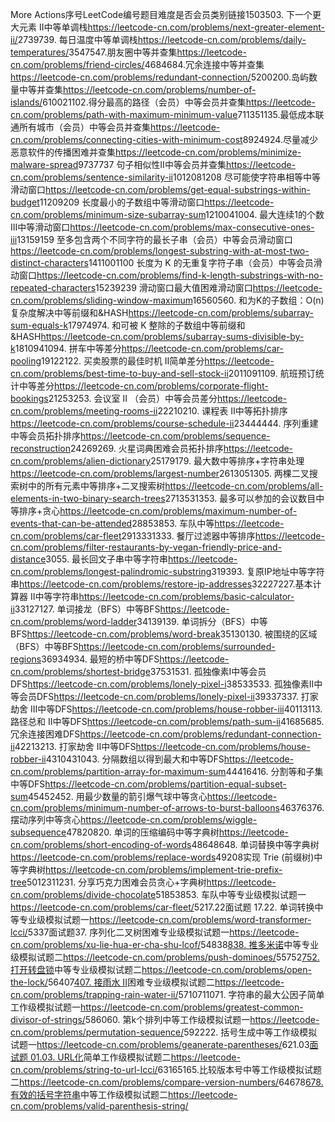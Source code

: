 More Actions序号LeetCode编号题目难度是否会员类别链接1503503. 下一个更大元素 II中等单调栈<https://leetcode-cn.com/problems/next-greater-element-ii/>2739739. 每日温度中等单调栈<https://leetcode-cn.com/problems/daily-temperatures/>3547547.朋友圈中等并查集<https://leetcode-cn.com/problems/friend-circles/>4684684.冗余连接中等并查集<https://leetcode-cn.com/problems/redundant-connection/>5200200.岛屿数量中等并查集<https://leetcode-cn.com/problems/number-of-islands/>610021102.得分最高的路径（会员）中等会员并查集<https://leetcode-cn.com/problems/path-with-maximum-minimum-value>711351135.最低成本联通所有城市（会员）中等会员并查集<https://leetcode-cn.com/problems/connecting-cities-with-minimum-cost>8924924.尽量减少恶意软件的传播困难并查集<https://leetcode-cn.com/problems/minimize-malware-spread>9737737 句子相似性II中等会员并查集<https://leetcode-cn.com/problems/sentence-similarity-ii>1012081208 尽可能使字符串相等中等滑动窗口<https://leetcode-cn.com/problems/get-equal-substrings-within-budget>11209209 长度最小的子数组中等滑动窗口<https://leetcode-cn.com/problems/minimum-size-subarray-sum>1210041004. 最大连续1的个数 III中等滑动窗口<https://leetcode-cn.com/problems/max-consecutive-ones-iii>13159159   至多包含两个不同字符的最长子串（会员）中等会员滑动窗口<https://leetcode-cn.com/problems/longest-substring-with-at-most-two-distinct-characters>1411001100 长度为 K   的无重复字符子串（会员）中等会员滑动窗口<https://leetcode-cn.com/problems/find-k-length-substrings-with-no-repeated-characters>15239239 滑动窗口最大值困难滑动窗口<https://leetcode-cn.com/problems/sliding-window-maximum>16560560.   和为K的子数组：O(n)复杂度解决中等前缀和&HASH<https://leetcode-cn.com/problems/subarray-sum-equals-k>17974974. 和可被 K 整除的子数组中等前缀和&HASH<https://leetcode-cn.com/problems/subarray-sums-divisible-by-k>1810941094. 拼车中等差分<https://leetcode-cn.com/problems/car-pooling>19122122. 买卖股票的最佳时机 II简单差分<https://leetcode-cn.com/problems/best-time-to-buy-and-sell-stock-ii>2011091109. 航班预订统计中等差分<https://leetcode-cn.com/problems/corporate-flight-bookings>21253253. 会议室 II （会员）中等会员差分<https://leetcode-cn.com/problems/meeting-rooms-ii>22210210. 课程表 II中等拓扑排序<https://leetcode-cn.com/problems/course-schedule-ii>23444444. 序列重建中等会员拓扑排序<https://leetcode-cn.com/problems/sequence-reconstruction>24269269. 火星词典困难会员拓扑排序<https://leetcode-cn.com/problems/alien-dictionary>25179179. 最大数中等排序+字符串处理<https://leetcode-cn.com/problems/largest-number>2613051305. 两棵二叉搜索树中的所有元素中等排序+二叉搜索树<https://leetcode-cn.com/problems/all-elements-in-two-binary-search-trees>2713531353. 最多可以参加的会议数目中等排序+贪心<https://leetcode-cn.com/problems/maximum-number-of-events-that-can-be-attended>28853853. 车队中等<https://leetcode-cn.com/problems/car-fleet>2913331333. 餐厅过滤器中等排序<https://leetcode-cn.com/problems/filter-restaurants-by-vegan-friendly-price-and-distance>3055. 最长回文子串中等字符串<https://leetcode-cn.com/problems/longest-palindromic-substring>319393. 复原IP地址中等字符串<https://leetcode-cn.com/problems/restore-ip-addresses>32227227.基本计算器 II中等字符串<https://leetcode-cn.com/problems/basic-calculator-ii>33127127. 单词接龙（BFS）中等BFS<https://leetcode-cn.com/problems/word-ladder>34139139. 单词拆分（BFS）中等BFS<https://leetcode-cn.com/problems/word-break>35130130. 被围绕的区域（BFS）中等BFS<https://leetcode-cn.com/problems/surrounded-regions>36934934. 最短的桥中等DFS<https://leetcode-cn.com/problems/shortest-bridge>37531531. 孤独像素I中等会员DFS<https://leetcode-cn.com/problems/lonely-pixel-i>38533533. 孤独像素II中等会员DFS<https://leetcode-cn.com/problems/lonely-pixel-ii>39337337. 打家劫舍 III中等DFS<https://leetcode-cn.com/problems/house-robber-iii>40113113. 路径总和 II中等DFS<https://leetcode-cn.com/problems/path-sum-ii>41685685.冗余连接困难DFS<https://leetcode-cn.com/problems/redundant-connection-ii>42213213. 打家劫舍 II中等DFS<https://leetcode-cn.com/problems/house-robber-ii>4310431043. 分隔数组以得到最大和中等DFS<https://leetcode-cn.com/problems/partition-array-for-maximum-sum>44416416. 分割等和子集中等DFS<https://leetcode-cn.com/problems/partition-equal-subset-sum>45452452. 用最少数量的箭引爆气球中等贪心<https://leetcode-cn.com/problems/minimum-number-of-arrows-to-burst-balloons>46376376. 摆动序列中等贪心<https://leetcode-cn.com/problems/wiggle-subsequence>47820820. 单词的压缩编码中等字典树<https://leetcode-cn.com/problems/short-encoding-of-words>48648648. 单词替换中等字典树<https://leetcode-cn.com/problems/replace-words>49208实现 Trie (前缀树)中等字典树<https://leetcode-cn.com/problems/implement-trie-prefix-tree>5012311231. 分享巧克力困难会员贪心+字典树<https://leetcode-cn.com/problems/divide-chocolate>51853853. 车队中等专业级模拟试题一<https://leetcode-cn.com/problems/car-fleet/>5217.22面试题 17.22. 单词转换中等专业级模拟试题一<https://leetcode-cn.com/problems/word-transformer-lcci/>5337面试题37. 序列化二叉树困难专业级模拟试题一<https://leetcode-cn.com/problems/xu-lie-hua-er-cha-shu-lcof/>54838[838. 推多米诺](https://leetcode-cn.com/problems/push-dominoes/)中等专业级模拟试题二<https://leetcode-cn.com/problems/push-dominoes/>55752[752. 打开转盘锁](https://leetcode-cn.com/problems/open-the-lock/)中等专业级模拟试题二<https://leetcode-cn.com/problems/open-the-lock/>56407[407. 接雨水 II](https://leetcode-cn.com/problems/trapping-rain-water-ii/)困难专业级模拟试题二<https://leetcode-cn.com/problems/trapping-rain-water-ii/>5710711071. 字符串的最大公因子简单工作级模拟试题一<https://leetcode-cn.com/problems/greatest-common-divisor-of-strings/>586060. 第k个排列中等工作级模拟试题一<https://leetcode-cn.com/problems/permutation-sequence/>592222. 括号生成中等工作级模拟试题一<https://leetcode-cn.com/problems/geanerate-parentheses/>621.03[面试题 01.03. URL化](https://leetcode-cn.com/problems/string-to-url-lcci/)简单工作级模拟试题二<https://leetcode-cn.com/problems/string-to-url-lcci/>63165165.比较版本号中等工作级模拟试题二<https://leetcode-cn.com/problems/compare-version-numbers/>64678[678. 有效的括号字符串](https://leetcode-cn.com/problems/valid-parenthesis-string/)中等工作级模拟试题二<https://leetcode-cn.com/problems/valid-parenthesis-string/>
